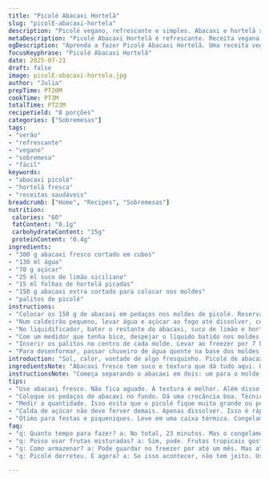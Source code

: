 ```yaml
---
title: "Picolé Abacaxi Hortelã"
slug: "picolE-abacaxi-hortela"
description: "Picolé vegano, refrescante e simples. Abacaxi e hortelã substituem o tradicional. Um toque de limão siciliano na mistura, açúcar e água formam a base do líquido gelado. Congelamento lento garante firmeza. Molde preparado com pedaços de abacaxi no fundo para textura. Bate tudo no liquidificador, despeja no molde, insere o palito. Dura no freezer, sem lactose, sem glúten, sem ovos, sem nozes. Fácil de fazer, bom para verão, combina sabor doce e ácido com frescor da hortelã."
metaDescription: "Picolé Abacaxi Hortelã é refrescante. Receita vegana perfeita para dias quentes e fácil de fazer. Sabor doce e ácido."
ogDescription: "Aprenda a fazer Picolé Abacaxi Hortelã. Uma receita vegana deliciosa e refrescante, ideal para o calor."
focusKeyphrase: "Picolé Abacaxi Hortelã"
date: 2025-07-21
draft: false
image: picolE-abacaxi-hortela.jpg
author: "Julia"
prepTime: PT20M
cookTime: PT3M
totalTime: PT23M
recipeYield: "8 porções"
categories: ["Sobremesas"]
tags:
- "verão"
- "refrescante"
- "vegano"
- "sobremesa"
- "fácil"
keywords:
- "abacaxi picolé"
- "hortelã fresca"
- "receitas saudáveis"
breadcrumb: ["Home", "Recipes", "Sobremesas"]
nutrition: 
 calories: "60"
 fatContent: "0.1g"
 carbohydrateContent: "15g"
 proteinContent: "0.4g"
ingredients:
- "300 g abacaxi fresco cortado em cubos"
- "130 ml água"
- "70 g açúcar"
- "25 ml suco de limão siciliano"
- "15 ml folhas de hortelã picadas"
- "150 g abacaxi extra cortado para colocar nos moldes"
- "palitos de picolé"
instructions:
- "Colocar os 150 g de abacaxi em pedaços nos moldes de picolé. Reservar."
- "Num caldeirão pequeno, levar água e açúcar ao fogo até dissolver, cerca de 3 minutos. Retirar do fogo."
- "No liquidificador, bater o restante do abacaxi, suco de limão e hortelã junto com a calda de açúcar. Obter consistência lisa."
- "Com um medidor que tenha bico, despejar o líquido batido nos moldes com abacaxi, preencher até 90% da capacidade."
- "Inserir os palitos no centro de cada molde. Levar ao freezer por 7 horas, até endurecer."
- "Para desenformar, passar chuveiro de água quente na base dos moldes por 20 segundos. Retirar com cuidado."
introduction: "Sol, calor, vontade de algo fresquinho. Picolé de abacaxi. Mas com hortelã, que dá um refresco a mais, menos fermentação que o manjericão. Troque o limão por limão siciliano, mais suave, menos ácido. Abacaxi em pedaços fica no fundo, textura quebrada, crocante de fruta. Gelar devagar, fim. Passa cinco minutos fazendo a calda, três batendo. Espera congelar. Fácil, sem frescura. Vegano, sem glúten, sem nada que não precisa. Para levar na praia, na piscina. Dá para variar, ainda mais com hortelã, pode até tentar alecrim."
ingredientsNote: "Abacaxi fresco tem suco e textura que dá tudo aqui. Usar açúcar demerara para leve toque caramelizado ou normal mesmo. Água para diluir o doce, controlar a consistência do picolé, não pode ficar aguado demais, nem muito grossa. Limão siciliano mais suave, dá azedinho equilibrado sem agredir. Hortelã boa mesmo é fresca, se for congelada perde força. Pedaços extras de abacaxi no molde dão crocância e visual bonito. Pode trocar a hortelã por capim santo ou até manjericão, para outro perfil de sabor. Palitos comuns de madeira, limpos, secos para firmar na mistura."
instructionsNote: "Começa separando o abacaxi em dois: um para o molde e outro para bater. Fazer calda de açúcar rápido em fogo médio, só até dissolver. Bater tudo junto no liquidificador, até ficar uniforme, mas não precisa peneirar. Despejar com cuidado no molde para não misturar demais o pedaço de abacaxi. Colocar os palitos bem no meio, para depois ser mais fácil de segurá-los. Congelar por pelo menos 7 horas para garantir firmeza total do picolé. Para tirar, deixar passar um pouco de água quente na base, não pode derreter demais senão fica mole. Moldes de silicone facilitam na hora do desmolde. Recomendado preparar à noite e congelar até o dia seguinte."
tips:
- "Use abacaxi fresco. Não fica aguado. A textura é melhor. Além disso, escolha hortelã bem verde. Fica mais saboroso. Troque açúcar por melado se preferir. Sabor mais forte."
- "Coloque os pedaços de abacaxi no fundo. Dá uma crocância boa. Técnica de despejar líquido com cuidado. Não misture tudo. A camada de abacaxi deve estar firme."
- "Medir a quantidade. Isso evita que o picolé fique muito grande ou pequeno. O foco é sabor e textura. Proporções certas garantem picolé consistente."
- "Calda de açúcar não deve ferver demais. Apenas dissolver. Isso é rápido. Não demore. Evite caramelização excessiva. Prefira açúcar demerara para mais sabor."
- "Ótimo para festas e piqueniques. Leve em uma caixa térmica. Congelamento deve ser bem feito, sete horas é ideal. Se descongelar, volta pra área fria."
faq:
- "q: Quanto tempo para fazer? a: No total, 23 minutos. Mas o congelamento é o que leva mais. Sete horas no mínimo para endurecer."
- "q: Posso usar frutas misturadas? a: Sim, pode. Frutas tropicais gostam de companhia. Manga fica ótima com abacaxi. Mas não esquecer a hortelã."
- "q: Como armazenar? a: Pode guardar no freezer por até um mês. Mas atenção. Se descongelar, não recongele. Isso afeta a textura."
- "q: Picolé derreteu. E agora? a: Se isso acontecer, não tem jeito. Use imediatamente. Evite deixar fora do freezer. Água quente no molde ajuda a desenformar."

---
```

